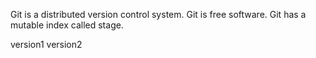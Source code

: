 Git is a distributed version control system.
Git is free software.
Git has a mutable index called stage.


version1
version2
